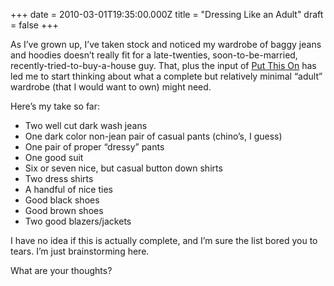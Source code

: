 +++
date = 2010-03-01T19:35:00.000Z
title = "Dressing Like an Adult"
draft = false
+++


<div><p>As I&#8217;ve grown up, I&#8217;ve taken stock and noticed my wardrobe of baggy jeans and hoodies doesn&#8217;t really fit for a late-twenties, soon-to-be-married, recently-tried-to-buy-a-house guy. That, plus the input of <a href="http://putthison.com/">Put This On</a> has led me to start thinking about what a complete but relatively minimal &#8220;adult&#8221; wardrobe (that I would want to own) might need.</p>
<p>Here&#8217;s my take so far:</p>
<ul><li>Two well cut dark wash jeans</li>
<li>One dark color non-jean pair of casual pants (chino&#8217;s, I guess)</li>
<li>One pair of proper &#8220;dressy&#8221; pants</li>
<li>One good suit</li>
<li>Six or seven nice, but casual button down shirts</li>
<li>Two dress shirts</li>
<li>A handful of nice ties</li>
<li>Good black shoes</li>
<li>Good brown shoes</li>
<li>Two good blazers/jackets</li>
</ul><p>I have no idea if this is actually complete, and I&#8217;m sure the list bored you to tears. I&#8217;m just brainstorming here.</p>
<p>What are your thoughts?</p></div>